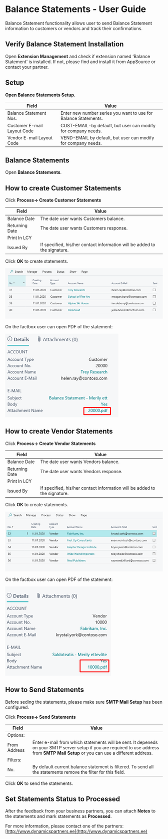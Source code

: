 # Balance Statements - User Guide

Balance Statement functionality allows user to send Balance Statement information to customers or vendors and track their confirmations.

## Verify Balance Statement Installation
Open **Extension Management** and check if extension named ‘Balance Statement’ is installed. If not, please find and install it from AppSource or contact your partner.

## Setup
**Open Balance Statements Setup.**

|Field|Value|
|-|-|
|Balance Statement Nos.|Enter new number series you want to use for Balance Statements.|
|Customer E-mail Layout Code|CUST-EMAIL-by default, but user can modify for company needs.|
|Vendor E-mail Layout Code|VEND-EMAIL by default, but user can modify for company needs.|

## Balance Statements 
Open **Balance Statements**.

## How to create Customer Statements
Click **Process-> Create Customer Statements**

|Field|Value|
|-|-|
|Balance Date|The date user wants Customers balance.|
|Returning Date|The date user wants Customers response.|
|Print In LCY||
|Issued By|If specified, his/her contact information will be added to the signature.|
 
Click **OK** to create statements.

![CustomerStatementList](CustomerStatementList.png)

On the factbox user can open PDF of the statement:

![CustomerStatementFactbox](CustomerStatementFactbox.png)


## How to create Vendor Statements
Click **Process-> Create Vendor Statements**

|Field|Value|
|-|-|
|Balance Date|The date user wants Vendors balance.|
|Returning Date|The date user wants Vendors response.|
|Print In LCY||
|Issued By|If specified, his/her contact information will be added to the signature.|

Click **OK** to create statements.

![VendorStatementList](VendorStatementList.png)

On the factbox user can open PDF of the statement:

![VendorStatementFactbox](VendorStatementFactbox.png)

## How to Send Statements
Before seding the statements, please make sure **SMTP Mail Setup** has been configured.

Click **Process-> Send Statements**

|Field|Value|
|-|-|
|Options:||
|From Address|Enter e-mail from which statements will be sent. It depeneds on your SMTP server setup if you are required to use address from **SMTP Mail Setup** or you can use a different address.|
|Filters:||
|No.|By default current balance statement is filtered. To send all the statements remove the filter for this field.|

Click **OK** to send the statements.

## Set Statements Status to Processed
After the feedback from your business partners, you can attach **Notes** to the statements and mark statements as **Processed**.


For more information, please contact one of the partners:  
[http://www.dynamicspartners.ee](http://www.dynamicspartners.ee)

